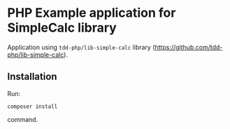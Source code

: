 PHP Example application for SimpleCalc library
==============================================

Application using `tdd-php/lib-simple-calc` library (https://github.com/tdd-php/lib-simple-calc).

Installation
------------

Run:

    composer install

command.
